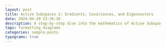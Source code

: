 ```yaml
---
layout: post
title: Active Subspaces 2: Gradients, Covariances, and Eigenvectors
date: 2024-04-29 23:36:10
description: A step-by-step dive into the mathematics of Active Subspaces. From gradient covariance matrices to eigen-decomposition, we show how to extract dominant directions, compare the method with PCA, and discuss practical issues like gradient computation.
tags: formatting diagrams
categories: sample-posts
typograms: true
---
```

